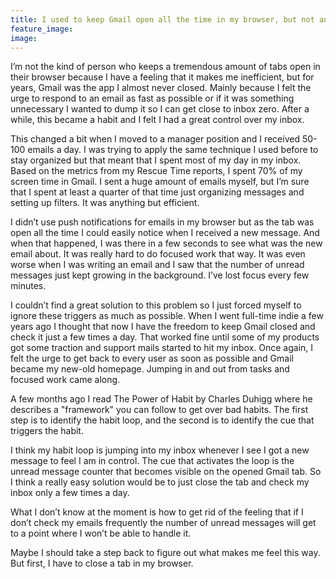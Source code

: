 ```yaml
---
title: I used to keep Gmail open all the time in my browser, but not anymore
feature_image:
image:
---
```


I’m not the kind of person who keeps a tremendous amount of tabs open in their browser because I have a feeling that it makes me inefficient, but for years, Gmail was the app I almost never closed. Mainly because I felt the urge to respond to an email as fast as possible or if it was something unnecessary I wanted to dump it so I can get close to inbox zero. After a while, this became a habit and I felt I had a great control over my inbox.

<!-- more -->

This changed a bit when I moved to a manager position and I received 50-100 emails a day. I was trying to apply the same technique I used before to stay organized but that meant that I spent most of my day in my inbox. Based on the metrics from my Rescue Time reports, I spent 70% of my screen time in Gmail. I sent a huge amount of emails myself, but I’m sure that I spent at least a quarter of that time just organizing messages and setting up filters. It was anything but efficient.

I didn’t use push notifications for emails in my browser but as the tab was open all the time I could easily notice when I received a new message. And when that happened, I was there in a few seconds to see what was the new email about. It was really hard to do focused work that way. It was even worse when I was writing an email and I saw that the number of unread messages just kept growing in the background. I’ve lost focus every few minutes.

I couldn’t find a great solution to this problem so I just forced myself to ignore these triggers as much as possible. When I went full-time indie a few years ago I thought that now I have the freedom to keep Gmail closed and check it just a few times a day. That worked fine until some of my products got some traction and support mails started to hit my inbox. Once again, I felt the urge to get back to every user as soon as possible and Gmail became my new-old homepage. Jumping in and out from tasks and focused work came along.

A few months ago I read The Power of Habit by Charles Duhigg where he describes a "framework" you can follow to get over bad habits. The first step is to identify the habit loop, and the second is to identify the cue that triggers the habit.

I think my habit loop is jumping into my inbox whenever I see I got a new message to feel I am in control. The cue that activates the loop is the unread message counter that becomes visible on the opened Gmail tab.
So I think a really easy solution would be to just close the tab and check my inbox only a few times a day.

What I don’t know at the moment is how to get rid of the feeling that if I don’t check my emails frequently the number of unread messages will get to a point where I won’t be able to handle it.

Maybe I should take a step back to figure out what makes me feel this way. But first, I have to close a tab in my browser.
